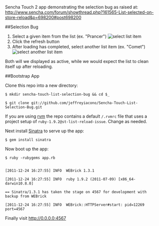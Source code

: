 Sencha Touch 2 app demonstrating the selection bug as raised at: http://www.sencha.com/forum/showthread.php?161565-List-selected-on-store-reload&p=698200#post698200

##Selection Bug
1. Select a given item from the list (ex. "Prancer")
   ![select list item](https://lh4.googleusercontent.com/-CMEmvu1LMk4/TvZ5BIY5bTI/AAAAAAAAAd0/3YlYEXn-K3c/s720/Screen%252520shot%2525202011-12-24%252520at%2525207.05.45%252520PM.png)
2. Click the refresh button
3. After loading has completed, select another list item (ex. "Comet")
   ![select another list item](https://lh6.googleusercontent.com/-R9GsBurN0LU/TvZ5BCf_3-I/AAAAAAAAAdw/y3HG0Z0pdg8/s720/Screen%252520shot%2525202011-12-24%252520at%2525207.05.34%252520PM.png)

Both will we displayed as active, while we would expect the list to clean itself
up after reloading.

##Bootstrap App

Clone this repo into a new directory:

`$ mkdir sencha-touch-list-selection-bug && cd $_`

`$ git clone git://github.com/jeffreyiacono/Sencha-Touch-List-Selection-Bug.git`

If you are using [rvm] the repo contains a default `/.rvmrc` file that uses a project setup of `ruby-1.9.2@st-list-reload-issue`. Change as needed.

Next install [Sinatra] to serve up the app:

`$ gem install sinatra`

Now boot up the app:

`$ ruby -rubygems app.rb`

<code>
[2011-12-24 16:27:55] INFO  WEBrick 1.3.1<br>
[2011-12-24 16:27:55] INFO  ruby 1.9.2 (2011-07-09) [x86_64-darwin10.8.0]<br>
== Sinatra/1.3.1 has taken the stage on 4567 for development with backup from WEBrick<br>
[2011-12-24 16:27:55] INFO  WEBrick::HTTPServer#start: pid=12269 port=4567
</code>

Finally visit http://0.0.0.0:4567

  [rvm]: http://beginrescueend.com/
  [sinatra]: http://sinatrarb.com
